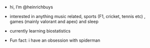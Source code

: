 - hi, I’m @heinrichbuys
- interested in anything music related, sports (F1, cricket, tennis etc) , games (mainly valorant and apex) and sleep
- currently learning biostatistics

- Fun fact: i have an obsession with spiderman

<!---
heinrichbuys/heinrichbuys is a ✨ special ✨ repository because its `README.md` (this file) appears on your GitHub profile.
You can click the Preview link to take a look at your changes.
--->
